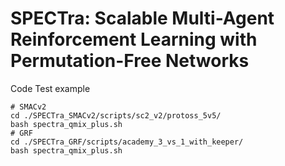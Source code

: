 # SPECTra: Scalable Multi-Agent Reinforcement Learning with Permutation-Free Networks


Code Test example
```
# SMACv2
cd ./SPECTra_SMACv2/scripts/sc2_v2/protoss_5v5/
bash spectra_qmix_plus.sh
# GRF
cd ./SPECTra_GRF/scripts/academy_3_vs_1_with_keeper/ 
bash spectra_qmix_plus.sh
```
